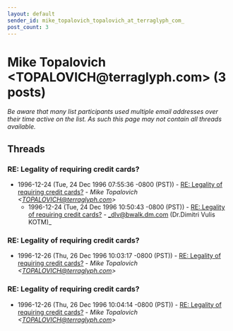 ```yaml
---
layout: default
sender_id: mike_topalovich_topalovich_at_terraglyph_com_
post_count: 3
---
```


# Mike Topalovich <TOPALOVICH<span>@</span>terraglyph.com> (3 posts)

_Be aware that many list participants used multiple email addresses over their time active on the list. As such this page may not contain all threads available._

## Threads

### RE: Legality of requiring credit cards?
+ 1996-12-24 (Tue, 24 Dec 1996 07:55:36 -0800 (PST)) - [RE: Legality of requiring credit cards?](/archive/1996/12/8362db2cdf5f06655b36e95dfb5bbe0937066564367b2e41dcb223a633422756) - _Mike Topalovich \<TOPALOVICH@terraglyph.com\>_
  + 1996-12-24 (Tue, 24 Dec 1996 10:50:43 -0800 (PST)) - [RE: Legality of requiring credit cards?](/archive/1996/12/d071119a1af2a167d70bead96e6ec4d41189036bedb7cb833eb8178e7ec2b095) - _dlv@bwalk.dm.com (Dr.Dimitri Vulis KOTM)_

### RE: Legality of requiring credit cards?
+ 1996-12-26 (Thu, 26 Dec 1996 10:03:17 -0800 (PST)) - [RE: Legality of requiring credit cards?](/archive/1996/12/a586217912b42570704b2c54c52386718c02920775585a859213115d3fb8c352) - _Mike Topalovich \<TOPALOVICH@terraglyph.com\>_

### RE: Legality of requiring credit cards?
+ 1996-12-26 (Thu, 26 Dec 1996 10:04:14 -0800 (PST)) - [RE: Legality of requiring credit cards?](/archive/1996/12/3d922fd60f8b799d153aad324b1bf07da005a8b1edc1f58139001eebfd914f02) - _Mike Topalovich \<TOPALOVICH@terraglyph.com\>_

